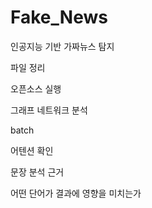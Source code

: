 # Fake_News

인공지능 기반 가짜뉴스 탐지

파일 정리

오픈소스 실행

그래프 네트워크 분석

batch

어텐션 확인

문장 분석 근거

어떤 단어가 결과에 영향을 미치는가
